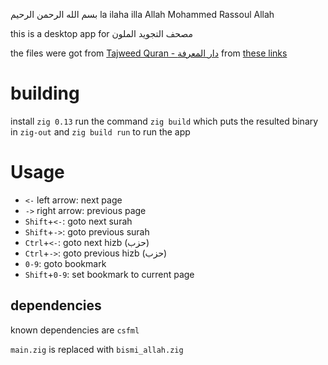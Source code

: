 بسم الله الرحمن الرحيم
la ilaha illa Allah Mohammed Rassoul Allah

this is a desktop app for مصحف التجويد الملون

the files were got from [Tajweed Quran - دار المعرفة](https://easyquran.com/ar/) from [these links](https://easyquran.com/wp-content/uploads/2022/10/1-scaled.jpg)

# building
install `zig 0.13`
run the command `zig build` which puts the resulted binary in `zig-out`
and `zig build run` to run the app

# Usage
- `<-` left arrow: next page
- `->` right arrow: previous page
- `Shift`+`<-`: goto next surah
- `Shift`+`->`: goto previous surah
- `Ctrl`+`<-`: goto next hizb (حزب)
- `Ctrl`+`->`: goto previous hizb (حزب)
- `0-9`: goto bookmark
- `Shift`+`0-9`: set bookmark to current page

## dependencies
known dependencies are `csfml`

`main.zig` is replaced with `bismi_allah.zig`

